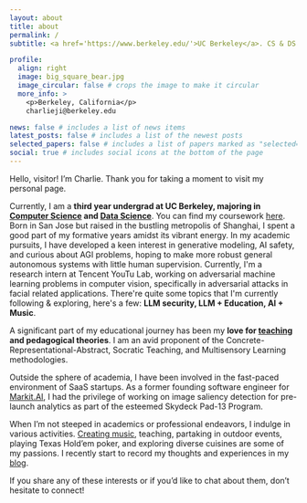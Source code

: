 ```yaml
---
layout: about
title: about
permalink: /
subtitle: <a href='https://www.berkeley.edu/'>UC Berkeley</a>. CS & DS junior. ML Researcher. AGI Enthusiast. Music Producer. Hiker. Foodie.

profile:
  align: right
  image: big_square_bear.jpg
  image_circular: false # crops the image to make it circular
  more_info: >
    <p>Berkeley, California</p>
    charlieji@berkeley.edu

news: false # includes a list of news items
latest_posts: false # includes a list of the newest posts
selected_papers: false # includes a list of papers marked as "selected={true}"
social: true # includes social icons at the bottom of the page
---
```


Hello, visitor! I’m Charlie. Thank you for taking a moment to visit my personal page.

Currently, I am a **third year undergrad at UC Berkeley, majoring in [Computer Science](https://guide.berkeley.edu/undergraduate/degree-programs/computer-science/#abouttheprogramtext) and [Data Science](http://guide.berkeley.edu/undergraduate/degree-programs/data-science/#majorrequirementstext)**. You can find my coursework [here](https://charliejcj.github.io/coursework/). Born in San Jose but raised in the bustling metropolis of Shanghai, I spent a good part of my formative years amidst its vibrant energy. In my academic pursuits, I have developed a keen interest in generative modeling, AI safety, and curious about AGI problems, hoping to make more robust general autonomous systems with little human supervision. Currently, I'm a research intern at Tencent YouTu Lab, working on adversarial machine learning problems in computer vision, specifically in adversarial attacks in facial related applications. There're quite some topics that I'm currently following & exploring, here's a few: **LLM security, LLM + Education, AI + Music**. 

A significant part of my educational journey has been my **love for [teaching](https://charliejcj.github.io/teaching/) and pedagogical theories**. I am an avid proponent of the Concrete-Representational-Abstract, Socratic Teaching, and Multisensory Learning methodologies. 

Outside the sphere of academia, I have been involved in the fast-paced environment of SaaS startups. As a former founding software engineer for [Markit.AI](https://www.markit.ai), I had the privilege of working on image saliency detection for pre-launch analytics as part of the esteemed Skydeck Pad-13 Program.

When I’m not steeped in academics or professional endeavors, I indulge in various activities. [Creating music](https://soundcloud.com/charlie-cheng-jie-ji), teaching, partaking in outdoor events, playing Texas Hold’em poker, and exploring diverse cuisines are some of my passions. I recently start to record my thoughts and experiences in my [blog](https://charliejcj.github.io/blog/).

If you share any of these interests or if you’d like to chat about them, don’t hesitate to connect!
